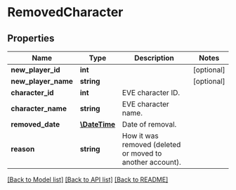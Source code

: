 # RemovedCharacter

## Properties
Name | Type | Description | Notes
------------ | ------------- | ------------- | -------------
**new_player_id** | **int** |  | [optional] 
**new_player_name** | **string** |  | [optional] 
**character_id** | **int** | EVE character ID. | 
**character_name** | **string** | EVE character name. | 
**removed_date** | [**\DateTime**](\DateTime.md) | Date of removal. | 
**reason** | **string** | How it was removed (deleted or moved to another account). | 

[[Back to Model list]](../README.md#documentation-for-models) [[Back to API list]](../README.md#documentation-for-api-endpoints) [[Back to README]](../README.md)


